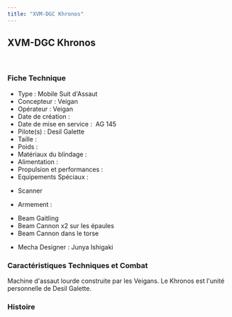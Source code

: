 ```yaml
---
title: "XVM-DGC Khronos"
---
```


XVM-DGC Khronos
---------------

 


### Fiche Technique


- Type : Mobile Suit d'Assaut  
- Concepteur : Veigan  
- Opérateur : Veigan  
- Date de création :   
- Date de mise en service :  AG 145  
- Pilote(s) : Desil Galette  
- Taille :   
- Poids :   
- Matériaux du blindage :   
- Alimentation :   
- Propulsion et performances :   
- Equipements Spéciaux :


* Scanner


- Armement :


* Beam Gaitling
* Beam Cannon x2 sur les épaules
* Beam Cannon dans le torse


- Mecha Designer : Junya Ishigaki


### Caractéristiques Techniques et Combat


Machine d'assaut lourde construite par les Veigans. Le Khronos est l'unité personnelle de Desil Galette. 


### Histoire


 

